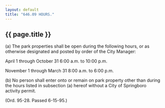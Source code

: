 ```yaml
---
layout: default 
title: "646.09 HOURS."
---
```


{{ page.title }}
----------------

​(a) The park properties shall be open during the following hours, or as
otherwise designated and posted by order of the City Manager:

April 1 through October 31 6:00 a.m. to 10:00 p.m.

November 1 through March 31 8:00 a.m. to 6:00 p.m.

​(b) No person shall enter onto or remain on park property other than
during the hours listed in subsection (a) hereof without a City of
Springboro activity permit.

(Ord. 95-28. Passed 6-15-95.)

